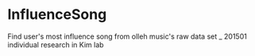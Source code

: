 # InfluenceSong
Find user's most influence song from olleh music's raw data set _ 201501 individual research in Kim lab
